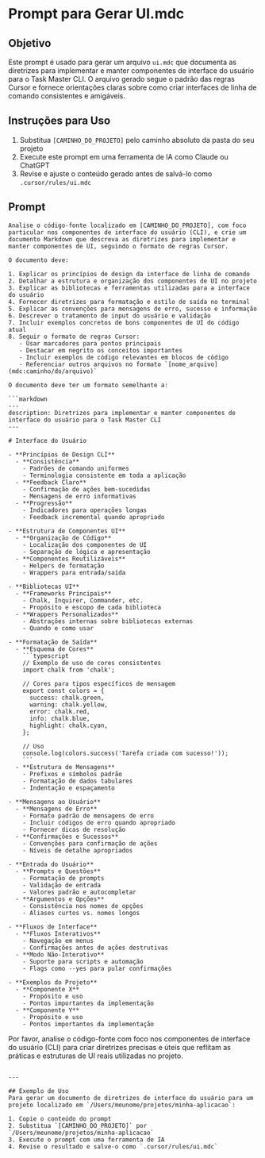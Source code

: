 # Prompt para Gerar UI.mdc

## Objetivo

Este prompt é usado para gerar um arquivo `ui.mdc` que documenta as diretrizes para implementar e manter componentes de interface do usuário para o Task Master CLI. O arquivo gerado segue o padrão das regras Cursor e fornece orientações claras sobre como criar interfaces de linha de comando consistentes e amigáveis.

## Instruções para Uso

1. Substitua `[CAMINHO_DO_PROJETO]` pelo caminho absoluto da pasta do seu projeto
2. Execute este prompt em uma ferramenta de IA como Claude ou ChatGPT
3. Revise e ajuste o conteúdo gerado antes de salvá-lo como `.cursor/rules/ui.mdc`

## Prompt

````
Analise o código-fonte localizado em [CAMINHO_DO_PROJETO], com foco particular nos componentes de interface do usuário (CLI), e crie um documento Markdown que descreva as diretrizes para implementar e manter componentes de UI, seguindo o formato de regras Cursor.

O documento deve:

1. Explicar os princípios de design da interface de linha de comando
2. Detalhar a estrutura e organização dos componentes de UI no projeto
3. Explicar as bibliotecas e ferramentas utilizadas para a interface do usuário
4. Fornecer diretrizes para formatação e estilo de saída no terminal
5. Explicar as convenções para mensagens de erro, sucesso e informação
6. Descrever o tratamento de input do usuário e validação
7. Incluir exemplos concretos de bons componentes de UI do código atual
8. Seguir o formato de regras Cursor:
   - Usar marcadores para pontos principais
   - Destacar em negrito os conceitos importantes
   - Incluir exemplos de código relevantes em blocos de código
   - Referenciar outros arquivos no formato `[nome_arquivo](mdc:caminho/do/arquivo)`

O documento deve ter um formato semelhante a:

```markdown
---
description: Diretrizes para implementar e manter componentes de interface do usuário para o Task Master CLI
---

# Interface do Usuário

- **Princípios de Design CLI**
  - **Consistência**
    - Padrões de comando uniformes
    - Terminologia consistente em toda a aplicação
  - **Feedback Claro**
    - Confirmação de ações bem-sucedidas
    - Mensagens de erro informativas
  - **Progressão**
    - Indicadores para operações longas
    - Feedback incremental quando apropriado

- **Estrutura de Componentes UI**
  - **Organização de Código**
    - Localização dos componentes de UI
    - Separação de lógica e apresentação
  - **Componentes Reutilizáveis**
    - Helpers de formatação
    - Wrappers para entrada/saída

- **Bibliotecas UI**
  - **Frameworks Principais**
    - Chalk, Inquirer, Commander, etc.
    - Propósito e escopo de cada biblioteca
  - **Wrappers Personalizados**
    - Abstrações internas sobre bibliotecas externas
    - Quando e como usar

- **Formatação de Saída**
  - **Esquema de Cores**
    ```typescript
    // Exemplo de uso de cores consistentes
    import chalk from 'chalk';

    // Cores para tipos específicos de mensagem
    export const colors = {
      success: chalk.green,
      warning: chalk.yellow,
      error: chalk.red,
      info: chalk.blue,
      highlight: chalk.cyan,
    };

    // Uso
    console.log(colors.success('Tarefa criada com sucesso!'));
    ```
  - **Estrutura de Mensagens**
    - Prefixos e símbolos padrão
    - Formatação de dados tabulares
    - Indentação e espaçamento

- **Mensagens ao Usuário**
  - **Mensagens de Erro**
    - Formato padrão de mensagens de erro
    - Incluir códigos de erro quando apropriado
    - Fornecer dicas de resolução
  - **Confirmações e Sucessos**
    - Convenções para confirmação de ações
    - Níveis de detalhe apropriados

- **Entrada do Usuário**
  - **Prompts e Questões**
    - Formatação de prompts
    - Validação de entrada
    - Valores padrão e autocompletar
  - **Argumentos e Opções**
    - Consistência nos nomes de opções
    - Aliases curtos vs. nomes longos

- **Fluxos de Interface**
  - **Fluxos Interativos**
    - Navegação em menus
    - Confirmações antes de ações destrutivas
  - **Modo Não-Interativo**
    - Suporte para scripts e automação
    - Flags como --yes para pular confirmações

- **Exemplos do Projeto**
  - **Componente X**
    - Propósito e uso
    - Pontos importantes da implementação
  - **Componente Y**
    - Propósito e uso
    - Pontos importantes da implementação
````

Por favor, analise o código-fonte com foco nos componentes de interface do usuário (CLI) para criar diretrizes precisas e úteis que reflitam as práticas e estruturas de UI reais utilizadas no projeto.

```

---

## Exemplo de Uso
Para gerar um documento de diretrizes de interface do usuário para um projeto localizado em `/Users/meunome/projetos/minha-aplicacao`:

1. Copie o conteúdo do prompt
2. Substitua `[CAMINHO_DO_PROJETO]` por `/Users/meunome/projetos/minha-aplicacao`
3. Execute o prompt com uma ferramenta de IA
4. Revise o resultado e salve-o como `.cursor/rules/ui.mdc`
```

